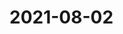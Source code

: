 # 2021-08-02

<page-tags text="发布于：2021-08-02"></page-tags>


<video-container>
  <source src="http://wangleant.com/turtle-source/VID_20210802_210743.mp4"/>
</video-container>